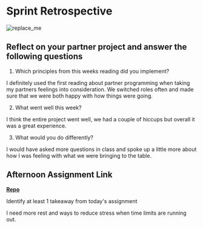 # Sprint Retrospective

![replace_me](https://codeworks.blob.core.windows.net/public/assets/img/illustrations/placeholder.svg)

## Reflect on your partner project and answer the following questions

1. Which principles from this weeks reading did you implement?

I definitely used the first reading about partner programming when taking my partners feelings into consideration. We switched roles often and made sure that we were both happy with how things were going.

2. What went well this week?

I think the entire project went well, we had a couple of hiccups but overall it was a great experience.

3. What would you do differently?

I would have asked more questions in class and spoke up a little more about how I was feeling with what we were bringing to the table.

## Afternoon Assignment Link

**[Repo](https://github.com/ScottTLyman/plan-it)**

Identify at least 1 takeaway from today's assignment

I need more rest and ways to reduce stress when time limits are running out.
